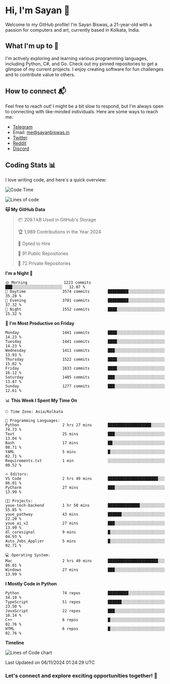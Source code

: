 # Hi, I'm Sayan 👋

Welcome to my GitHub profile! I'm Sayan Biswas, a 21-year-old with a passion for computers and art, currently based in Kolkata, India.

## What I'm up to 🚀

I'm actively exploring and learning various programming languages, including Python, C#, and Go. Check out my pinned repositories to get a glimpse of my current projects. I enjoy creating software for fun challenges and to contribute value to others.

## How to connect 📬

Feel free to reach out! I might be a bit slow to respond, but I'm always open to connecting with like-minded individuals. Here are some ways to reach me:

- [Telegram](https://t.me/dank_as_fuck)
- Email: [me@sayanbiswas.in](mailto:me@sayanbiswas.in)
- [Twitter](https://twitter.com/TheDankDel)
- [Reddit](https://www.reddit.com/user/dank_as_fuck_/)
- [Discord](https://discordapp.com/users/506536929152466945)

## Coding Stats 📊

I love writing code, and here's a quick overview:

<!--START_SECTION:waka-->
![Code Time](http://img.shields.io/badge/Code%20Time-1%2C907%20hrs%204%20mins-blue)

![Lines of code](https://img.shields.io/badge/From%20Hello%20World%20I%27ve%20Written-6.2%20million%20lines%20of%20code-blue)

**🐱 My GitHub Data** 

> 📦 209.1 kB Used in GitHub's Storage 
 > 
> 🏆 1,989 Contributions in the Year 2024
 > 
> 💼 Opted to Hire
 > 
> 📜 91 Public Repositories 
 > 
> 🔑 72 Private Repositories 
 > 
**I'm a Night 🦉** 

```text
🌞 Morning                1223 commits        ███░░░░░░░░░░░░░░░░░░░░░░   12.07 % 
🌆 Daytime                3574 commits        █████████░░░░░░░░░░░░░░░░   35.28 % 
🌃 Evening                3781 commits        █████████░░░░░░░░░░░░░░░░   37.32 % 
🌙 Night                  1552 commits        ████░░░░░░░░░░░░░░░░░░░░░   15.32 % 
```
📅 **I'm Most Productive on Friday** 

```text
Monday                   1441 commits        ████░░░░░░░░░░░░░░░░░░░░░   14.23 % 
Tuesday                  1441 commits        ████░░░░░░░░░░░░░░░░░░░░░   14.23 % 
Wednesday                1411 commits        ███░░░░░░░░░░░░░░░░░░░░░░   13.93 % 
Thursday                 1522 commits        ████░░░░░░░░░░░░░░░░░░░░░   15.02 % 
Friday                   1633 commits        ████░░░░░░░░░░░░░░░░░░░░░   16.12 % 
Saturday                 1405 commits        ███░░░░░░░░░░░░░░░░░░░░░░   13.87 % 
Sunday                   1277 commits        ███░░░░░░░░░░░░░░░░░░░░░░   12.61 % 
```


📊 **This Week I Spent My Time On** 

```text
🕑︎ Time Zone: Asia/Kolkata

💬 Programming Languages: 
Python                   2 hrs 27 mins       ███████████████████░░░░░░   74.73 % 
Text                     25 mins             ███░░░░░░░░░░░░░░░░░░░░░░   13.04 % 
Bash                     17 mins             ██░░░░░░░░░░░░░░░░░░░░░░░   08.71 % 
YAML                     5 mins              █░░░░░░░░░░░░░░░░░░░░░░░░   02.71 % 
Requirements.txt         1 min               ░░░░░░░░░░░░░░░░░░░░░░░░░   00.52 % 

🔥 Editors: 
VS Code                  2 hrs 49 mins       ██████████████████████░░░   86.01 % 
PyCharm                  27 mins             ███░░░░░░░░░░░░░░░░░░░░░░   13.99 % 

🐱‍💻 Projects: 
youe-tech-backend        1 hr 50 mins        ██████████████░░░░░░░░░░░   55.85 % 
youe_pathway             43 mins             ██████░░░░░░░░░░░░░░░░░░░   22.20 % 
youe_ai_v2               27 mins             ███░░░░░░░░░░░░░░░░░░░░░░   13.99 % 
dl_coresignal            9 mins              █░░░░░░░░░░░░░░░░░░░░░░░░   04.93 % 
Auto_Jobs_Applier        5 mins              █░░░░░░░░░░░░░░░░░░░░░░░░   02.71 % 

💻 Operating System: 
Mac                      2 hrs 49 mins       ██████████████████████░░░   86.01 % 
Windows                  27 mins             ███░░░░░░░░░░░░░░░░░░░░░░   13.99 % 
```

**I Mostly Code in Python** 

```text
Python                   74 repos            █████████░░░░░░░░░░░░░░░░   34.10 % 
TypeScript               51 repos            ██████░░░░░░░░░░░░░░░░░░░   23.50 % 
JavaScript               22 repos            ███░░░░░░░░░░░░░░░░░░░░░░   10.14 % 
C++                      6 repos             █░░░░░░░░░░░░░░░░░░░░░░░░   02.76 % 
HTML                     6 repos             █░░░░░░░░░░░░░░░░░░░░░░░░   02.76 % 
```



**Timeline**

![Lines of Code chart](https://raw.githubusercontent.com/Dank-del/Dank-del/main/assets/bar_graph.png)


 Last Updated on 06/11/2024 01:24:29 UTC
<!--END_SECTION:waka-->

### Let's connect and explore exciting opportunities together! 🚀
